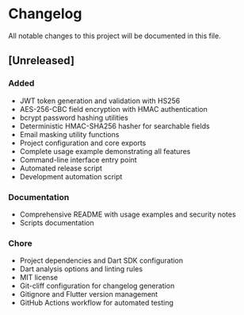 # Changelog
All notable changes to this project will be documented in this file.

## [Unreleased]

### Added

- JWT token generation and validation with HS256
- AES-256-CBC field encryption with HMAC authentication  
- bcrypt password hashing utilities
- Deterministic HMAC-SHA256 hasher for searchable fields
- Email masking utility functions
- Project configuration and core exports
- Complete usage example demonstrating all features
- Command-line interface entry point
- Automated release script
- Development automation script

### Documentation

- Comprehensive README with usage examples and security notes
- Scripts documentation

### Chore

- Project dependencies and Dart SDK configuration
- Dart analysis options and linting rules
- MIT license
- Git-cliff configuration for changelog generation
- Gitignore and Flutter version management
- GitHub Actions workflow for automated testing

